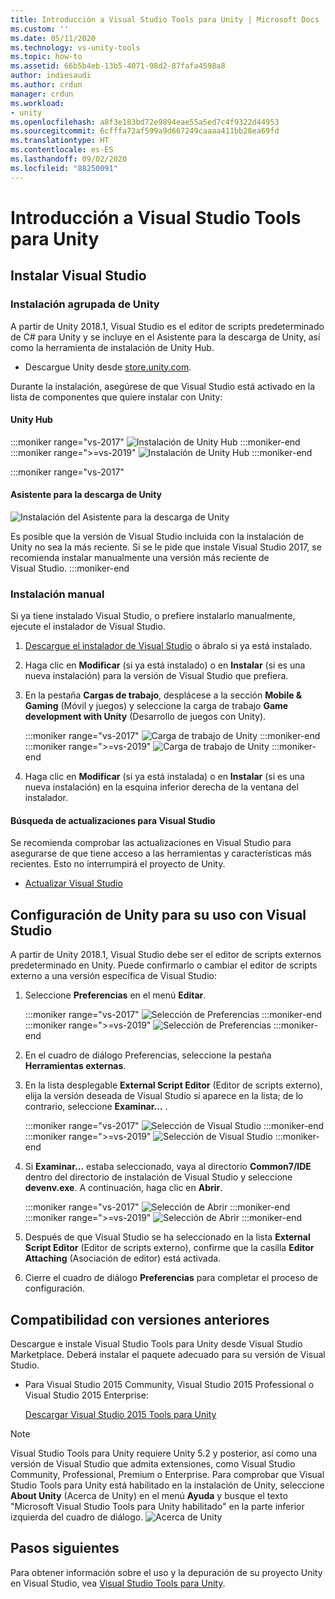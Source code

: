 ```yaml
---
title: Introducción a Visual Studio Tools para Unity | Microsoft Docs
ms.custom: ''
ms.date: 05/11/2020
ms.technology: vs-unity-tools
ms.topic: how-to
ms.assetid: 66b5b4eb-13b5-4071-98d2-87fafa4598a8
author: indiesaudi
ms.author: crdun
manager: crdun
ms.workload:
- unity
ms.openlocfilehash: a8f3e183bd72e9894eae55a5ed7c4f9322d44953
ms.sourcegitcommit: 6cfffa72af599a9d667249caaaa411bb28ea69fd
ms.translationtype: HT
ms.contentlocale: es-ES
ms.lasthandoff: 09/02/2020
ms.locfileid: "88250091"
---
```

# <a name="get-started-with-visual-studio-tools-for-unity"></a>Introducción a Visual Studio Tools para Unity

## <a name="install-visual-studio"></a>Instalar Visual Studio

### <a name="unity-bundled-installation"></a>Instalación agrupada de Unity

A partir de Unity 2018.1, Visual Studio es el editor de scripts predeterminado de C# para Unity y se incluye en el Asistente para la descarga de Unity, así como la herramienta de instalación de Unity Hub.

- Descargue Unity desde [store.unity.com](https://store.unity.com/).

Durante la instalación, asegúrese de que Visual Studio está activado en la lista de componentes que quiere instalar con Unity:

#### <a name="unity-hub"></a>Unity Hub

:::moniker range="vs-2017"
![Instalación de Unity Hub](media/vs-2017/vstu-unity-hub.png)
:::moniker-end
:::moniker range=">=vs-2019"
![Instalación de Unity Hub](media/vs-2019/vstu-unity-hub.png)
:::moniker-end

:::moniker range="vs-2017"

#### <a name="unity-download-assistant"></a>Asistente para la descarga de Unity

![Instalación del Asistente para la descarga de Unity](media/vs-2017/vstu-download-assistant.png)

Es posible que la versión de Visual Studio incluida con la instalación de Unity no sea la más reciente. Si se le pide que instale Visual Studio 2017, se recomienda instalar manualmente una versión más reciente de Visual Studio.
:::moniker-end

### <a name="manual-installation"></a>Instalación manual

Si ya tiene instalado Visual Studio, o prefiere instalarlo manualmente, ejecute el instalador de Visual Studio.

1. [Descargue el instalador de Visual Studio](../install/install-visual-studio.md) o ábralo si ya está instalado.

1. Haga clic en **Modificar** (si ya está instalado) o en **Instalar** (si es una nueva instalación) para la versión de Visual Studio que prefiera.

1. En la pestaña **Cargas de trabajo**, desplácese a la sección **Mobile & Gaming** (Móvil y juegos) y seleccione la carga de trabajo **Game development with Unity** (Desarrollo de juegos con Unity).

   :::moniker range="vs-2017"
   ![Carga de trabajo de Unity](media/vs-2017/vstu-unity-workload.png)
   :::moniker-end
   :::moniker range=">=vs-2019"
   ![Carga de trabajo de Unity](media/vs-2019/vstu-unity-workload.png)
   :::moniker-end

1. Haga clic en **Modificar** (si ya está instalada) o en **Instalar** (si es una nueva instalación) en la esquina inferior derecha de la ventana del instalador.

#### <a name="check-for-updates-to-visual-studio"></a>Búsqueda de actualizaciones para Visual Studio

Se recomienda comprobar las actualizaciones en Visual Studio para asegurarse de que tiene acceso a las herramientas y características más recientes. Esto no interrumpirá el proyecto de Unity.

- [Actualizar Visual Studio](../install/update-visual-studio.md)

## <a name="configure-unity-for-use-with-visual-studio"></a>Configuración de Unity para su uso con Visual Studio

A partir de Unity 2018.1, Visual Studio debe ser el editor de scripts externos predeterminado en Unity. Puede confirmarlo o cambiar el editor de scripts externo a una versión específica de Visual Studio:

1. Seleccione **Preferencias** en el menú **Editar**.

   :::moniker range="vs-2017"
   ![Selección de Preferencias](media/vs-2017/vstu-unity-preferences.png)
   :::moniker-end
   :::moniker range=">=vs-2019"
   ![Selección de Preferencias](media/vs-2019/vstu-unity-preferences.png)
   :::moniker-end

2. En el cuadro de diálogo Preferencias, seleccione la pestaña **Herramientas externas**.

3. En la lista desplegable **External Script Editor** (Editor de scripts externo), elija la versión deseada de Visual Studio si aparece en la lista; de lo contrario, seleccione **Examinar...** .

   :::moniker range="vs-2017"
   ![Selección de Visual Studio](media/vs-2017/vstu-unity-external-tools.png)
   :::moniker-end
   :::moniker range=">=vs-2019"
   ![Selección de Visual Studio](media/vs-2019/vstu-unity-external-tools.png)
   :::moniker-end

4. Si **Examinar...** estaba seleccionado, vaya al directorio **Common7/IDE** dentro del directorio de instalación de Visual Studio y seleccione **devenv.exe**. A continuación, haga clic en **Abrir**.

   :::moniker range="vs-2017"
   ![Selección de Abrir](media/vs-2017/vstu-browse-for-application.png)
   :::moniker-end
   :::moniker range=">=vs-2019"
   ![Selección de Abrir](media/vs-2019/vstu-browse-for-application.png)
   :::moniker-end

5. Después de que Visual Studio se ha seleccionado en la lista **External Script Editor** (Editor de scripts externo), confirme que la casilla **Editor Attaching** (Asociación de editor) está activada.

6. Cierre el cuadro de diálogo **Preferencias** para completar el proceso de configuración.

## <a name="support-for-older-versions"></a>Compatibilidad con versiones anteriores

Descargue e instale Visual Studio Tools para Unity desde Visual Studio Marketplace. Deberá instalar el paquete adecuado para su versión de Visual Studio.

- Para Visual Studio 2015 Community, Visual Studio 2015 Professional o Visual Studio 2015 Enterprise:

   [Descargar Visual Studio 2015 Tools para Unity](https://marketplace.visualstudio.com/items?itemName=SebastienLebreton.VisualStudio2015ToolsforUnity)

> [!NOTE]
> Visual Studio Tools para Unity requiere Unity 5.2 y posterior, así como una versión de Visual Studio que admita extensiones, como Visual Studio Community, Professional, Premium o Enterprise. Para comprobar que Visual Studio Tools para Unity está habilitado en la instalación de Unity, seleccione **About Unity** (Acerca de Unity) en el menú **Ayuda** y busque el texto "Microsoft Visual Studio Tools para Unity habilitado" en la parte inferior izquierda del cuadro de diálogo.
> ![Acerca de Unity](media/vs-2019/vstu-about-unity.png)

## <a name="next-steps"></a>Pasos siguientes

 Para obtener información sobre el uso y la depuración de su proyecto Unity en Visual Studio, vea [Visual Studio Tools para Unity](../cross-platform/using-visual-studio-tools-for-unity.md).
